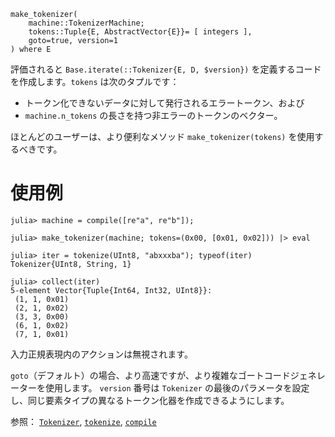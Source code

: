 ```
make_tokenizer(
    machine::TokenizerMachine;
    tokens::Tuple{E, AbstractVector{E}}= [ integers ],
    goto=true, version=1
) where E
```

評価されると `Base.iterate(::Tokenizer{E, D, $version})` を定義するコードを作成します。`tokens` は次のタプルです：

  * トークン化できないデータに対して発行されるエラートークン、および
  * `machine.n_tokens` の長さを持つ非エラーのトークンのベクター。

ほとんどのユーザーは、より便利なメソッド `make_tokenizer(tokens)` を使用するべきです。

# 使用例

```jldoctest
julia> machine = compile([re"a", re"b"]);

julia> make_tokenizer(machine; tokens=(0x00, [0x01, 0x02])) |> eval

julia> iter = tokenize(UInt8, "abxxxba"); typeof(iter)
Tokenizer{UInt8, String, 1}

julia> collect(iter)
5-element Vector{Tuple{Int64, Int32, UInt8}}:
 (1, 1, 0x01)
 (2, 1, 0x02)
 (3, 3, 0x00)
 (6, 1, 0x02)
 (7, 1, 0x01)
```

入力正規表現内のアクションは無視されます。

`goto`（デフォルト）の場合、より高速ですが、より複雑なゴートコードジェネレーターを使用します。 `version` 番号は `Tokenizer` の最後のパラメータを設定し、同じ要素タイプの異なるトークン化器を作成できるようにします。

参照： [`Tokenizer`](@ref), [`tokenize`](@ref), [`compile`](@ref)

